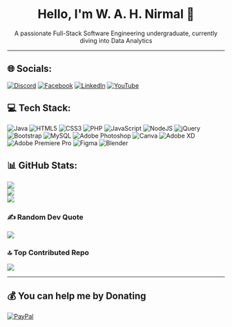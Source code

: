 <h1 align="center">Hello, I'm W. A. H. Nirmal 👋</h1>
<p align="center">A passionate Full-Stack Software Engineering undergraduate, currently diving into Data Analytics</p>

---

## 🌐 Socials:
[![Discord](https://img.shields.io/badge/Discord-%237289DA.svg?logo=discord&logoColor=white)](https://discord.gg/W.A.H.Nirmal) 
[![Facebook](https://img.shields.io/badge/Facebook-%231877F2.svg?logo=Facebook&logoColor=white)](https://facebook.com/W.A.H.Nirmal) 
[![LinkedIn](https://img.shields.io/badge/LinkedIn-%230077B5.svg?logo=linkedin&logoColor=white)](https://linkedin.com/in/W.A.H.Nirmal) 
[![YouTube](https://img.shields.io/badge/YouTube-%23FF0000.svg?logo=YouTube&logoColor=white)](https://youtube.com/@W.A.H.Nirmal) 

## 💻 Tech Stack:
![Java](https://img.shields.io/badge/java-%23ED8B00.svg?style=plastic&logo=openjdk&logoColor=white) 
![HTML5](https://img.shields.io/badge/html5-%23E34F26.svg?style=plastic&logo=html5&logoColor=white) 
![CSS3](https://img.shields.io/badge/css3-%231572B6.svg?style=plastic&logo=css3&logoColor=white) 
![PHP](https://img.shields.io/badge/php-%23777BB4.svg?style=plastic&logo=php&logoColor=white) 
![JavaScript](https://img.shields.io/badge/javascript-%23323330.svg?style=plastic&logo=javascript&logoColor=%23F7DF1E) 
![NodeJS](https://img.shields.io/badge/node.js-6DA55F?style=plastic&logo=node.js&logoColor=white) 
![jQuery](https://img.shields.io/badge/jquery-%230769AD.svg?style=plastic&logo=jquery&logoColor=white) 
![Bootstrap](https://img.shields.io/badge/bootstrap-%238511FA.svg?style=plastic&logo=bootstrap&logoColor=white) 
![MySQL](https://img.shields.io/badge/mysql-4479A1.svg?style=plastic&logo=mysql&logoColor=white) 
![Adobe Photoshop](https://img.shields.io/badge/adobe%20photoshop-%2331A8FF.svg?style=plastic&logo=adobe%20photoshop&logoColor=white) 
![Canva](https://img.shields.io/badge/Canva-%2300C4CC.svg?style=plastic&logo=Canva&logoColor=white) 
![Adobe XD](https://img.shields.io/badge/Adobe%20XD-470137?style=plastic&logo=Adobe%20XD&logoColor=#FF61F6) 
![Adobe Premiere Pro](https://img.shields.io/badge/Adobe%20Premiere%20Pro-9999FF.svg?style=plastic&logo=Adobe%20Premiere%20Pro&logoColor=white) 
![Figma](https://img.shields.io/badge/figma-%23F24E1E.svg?style=plastic&logo=figma&logoColor=white) 
![Blender](https://img.shields.io/badge/blender-%23F5792A.svg?style=plastic&logo=blender&logoColor=white)

## 📊 GitHub Stats:
![](https://github-readme-stats.vercel.app/api?username=WAH2003Nirmal&theme=default&hide_border=false&include_all_commits=true&count_private=true)<br/>
![](https://github-readme-streak-stats.herokuapp.com/?user=WAH2003Nirmal&theme=default&hide_border=false)<br/>
![](https://github-readme-stats.vercel.app/api/top-langs/?username=WAH2003Nirmal&theme=default&hide_border=false&include_all_commits=true&count_private=true&layout=compact)

### ✍️ Random Dev Quote
![](https://quotes-github-readme.vercel.app/api?type=horizontal&theme=light)

### 🔝 Top Contributed Repo
![](https://github-contributor-stats.vercel.app/api?username=WAH2003Nirmal&limit=5&theme=default&combine_all_yearly_contributions=true)

---

## 💰 You can help me by Donating
[![PayPal](https://img.shields.io/badge/PayPal-00457C?style=for-the-badge&logo=paypal&logoColor=white)](https://paypal.me/W.A.H.Nirmal_2003)
